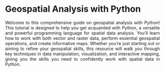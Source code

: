 # Geospatial Analysis with Python

<style> p { text-align: justify; } </style>

Welcome to this comprehensive guide on geospatial analysis with Python! This tutorial is designed to help you get acquainted with Python, a versatile and powerful programming language for spatial data analysis. You’ll learn how to work with both vector and raster data, perform essential geospatial operations, and create informative maps. Whether you’re just starting out or aiming to refine your geospatial skills, this resource will walk you through key techniques in data manipulation, visualization, and interactive mapping, giving you the skills you need to confidently work with spatial data in Python.

```{tableofcontents}

```
